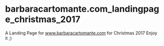 # barbaracartomante.com_landingpage_christmas_2017
A Landing Page for www.barbaracartomante.com for Christmas 2017 Enjoy it ;)
